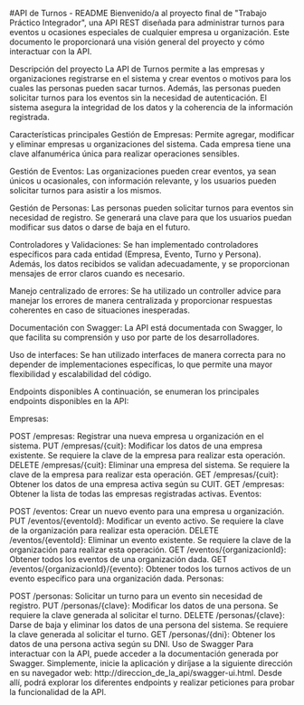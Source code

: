 #API de Turnos - README
Bienvenido/a al proyecto final de "Trabajo Práctico Integrador", una API REST diseñada para administrar turnos para eventos u ocasiones especiales de cualquier empresa u organización. Este documento le proporcionará una visión general del proyecto y cómo interactuar con la API.

Descripción del proyecto
La API de Turnos permite a las empresas y organizaciones registrarse en el sistema y crear eventos o motivos para los cuales las personas pueden sacar turnos. Además, las personas pueden solicitar turnos para los eventos sin la necesidad de autenticación. El sistema asegura la integridad de los datos y la coherencia de la información registrada.

Características principales
Gestión de Empresas: Permite agregar, modificar y eliminar empresas u organizaciones del sistema. Cada empresa tiene una clave alfanumérica única para realizar operaciones sensibles.

Gestión de Eventos: Las organizaciones pueden crear eventos, ya sean únicos u ocasionales, con información relevante, y los usuarios pueden solicitar turnos para asistir a los mismos.

Gestión de Personas: Las personas pueden solicitar turnos para eventos sin necesidad de registro. Se generará una clave para que los usuarios puedan modificar sus datos o darse de baja en el futuro.

Controladores y Validaciones: Se han implementado controladores específicos para cada entidad (Empresa, Evento, Turno y Persona). Además, los datos recibidos se validan adecuadamente, y se proporcionan mensajes de error claros cuando es necesario.

Manejo centralizado de errores: Se ha utilizado un controller advice para manejar los errores de manera centralizada y proporcionar respuestas coherentes en caso de situaciones inesperadas.

Documentación con Swagger: La API está documentada con Swagger, lo que facilita su comprensión y uso por parte de los desarrolladores.

Uso de interfaces: Se han utilizado interfaces de manera correcta para no depender de implementaciones específicas, lo que permite una mayor flexibilidad y escalabilidad del código.

Endpoints disponibles
A continuación, se enumeran los principales endpoints disponibles en la API:

Empresas:

POST /empresas: Registrar una nueva empresa u organización en el sistema.
PUT /empresas/{cuit}: Modificar los datos de una empresa existente. Se requiere la clave de la empresa para realizar esta operación.
DELETE /empresas/{cuit}: Eliminar una empresa del sistema. Se requiere la clave de la empresa para realizar esta operación.
GET /empresas/{cuit}: Obtener los datos de una empresa activa según su CUIT.
GET /empresas: Obtener la lista de todas las empresas registradas activas.
Eventos:

POST /eventos: Crear un nuevo evento para una empresa u organización.
PUT /eventos/{eventoId}: Modificar un evento activo. Se requiere la clave de la organización para realizar esta operación.
DELETE /eventos/{eventoId}: Eliminar un evento existente. Se requiere la clave de la organización para realizar esta operación.
GET /eventos/{organizacionId}: Obtener todos los eventos de una organización dada.
GET /eventos/{organizacionId}/{evento}: Obtener todos los turnos activos de un evento específico para una organización dada.
Personas:

POST /personas: Solicitar un turno para un evento sin necesidad de registro.
PUT /personas/{clave}: Modificar los datos de una persona. Se requiere la clave generada al solicitar el turno.
DELETE /personas/{clave}: Darse de baja y eliminar los datos de una persona del sistema. Se requiere la clave generada al solicitar el turno.
GET /personas/{dni}: Obtener los datos de una persona activa según su DNI.
Uso de Swagger
Para interactuar con la API, puede acceder a la documentación generada por Swagger. Simplemente, inicie la aplicación y diríjase a la siguiente dirección en su navegador web: http://direccion_de_la_api/swagger-ui.html. Desde allí, podrá explorar los diferentes endpoints y realizar peticiones para probar la funcionalidad de la API.
